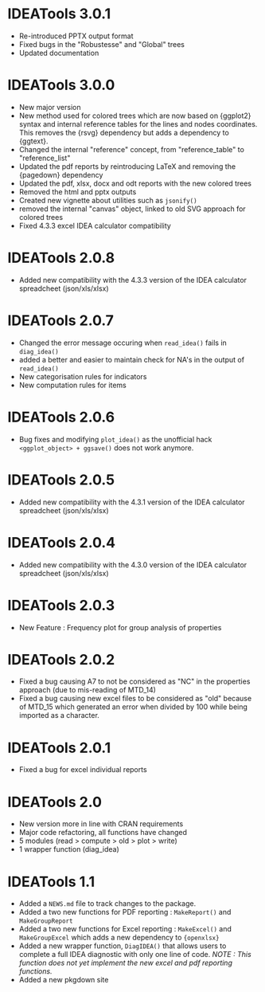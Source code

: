# IDEATools 3.0.1

* Re-introduced PPTX output format
* Fixed bugs in the "Robustesse" and "Global" trees
* Updated documentation


# IDEATools 3.0.0

* New major version
* New method used for colored trees which are now based on {ggplot2} syntax and internal reference tables for the lines and nodes coordinates. This removes the {rsvg} dependency but adds a dependency to {ggtext}.
* Changed the internal "reference" concept, from "reference_table" to "reference_list"
* Updated the pdf reports by reintroducing LaTeX and removing the {pagedown} dependency
* Updated the pdf, xlsx, docx and odt reports with the new colored trees
* Removed the html and pptx outputs
* Created new vignette about utilities such as `jsonify()`
* removed the internal "canvas" object, linked to old SVG approach for colored trees
* Fixed 4.3.3 excel IDEA calculator compatibility 

# IDEATools 2.0.8

* Added new compatibility with the 4.3.3 version of the IDEA calculator spreadcheet (json/xls/xlsx)

# IDEATools 2.0.7

* Changed the error message occuring when `read_idea()` fails in `diag_idea()`
* added a better and easier to maintain check for NA's in the output of `read_idea()`
* New categorisation rules for indicators
* New computation rules for items

# IDEATools 2.0.6

* Bug fixes and modifying `plot_idea()` as the unofficial hack `<ggplot_object> + ggsave()` does not work anymore.

# IDEATools 2.0.5

* Added new compatibility with the 4.3.1 version of the IDEA calculator spreadcheet (json/xls/xlsx)

# IDEATools 2.0.4

* Added new compatibility with the 4.3.0 version of the IDEA calculator spreadcheet (json/xls/xlsx)

# IDEATools 2.0.3

* New Feature : Frequency plot for group analysis of properties

# IDEATools 2.0.2

* Fixed a bug causing A7 to not be considered as "NC" in the properties approach (due to mis-reading of MTD_14)
* Fixed a bug causing new excel files to be considered as "old" because of MTD_15 which generated an error when divided by 100 while being imported as a character.

# IDEATools 2.0.1

* Fixed a bug for excel individual reports


# IDEATools 2.0

* New version more in line with CRAN requirements
* Major code refactoring, all functions have changed
* 5 modules (read > compute > old > plot > write) 
* 1 wrapper function (diag_idea)


# IDEATools 1.1

* Added a `NEWS.md` file to track changes to the package.
* Added a two new functions for PDF reporting : `MakeReport()` and `MakeGroupReport`
* Added a two new functions for Excel reporting : `MakeExcel()` and `MakeGroupExcel` which adds a new dependency to `{openxlsx}`
* Added a new wrapper function, `DiagIDEA()` that allows users to complete a full IDEA diagnostic with only one line of code. *NOTE : This function does not yet implement the new excel and pdf reporting functions.*
* Added a new pkgdown site
